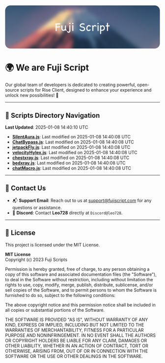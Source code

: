 ![Banner](.github/b.webp)

# 🌍 **We are Fuji Script**

Our global team of developers is dedicated to creating powerful, open-source scripts for Rise Client, designed to enhance your experience and unlock new possibilities! 🌟

---
<!-- SCRIPTS_NAVIGATION_START -->
## 📂 **Scripts Directory Navigation**

**Last Updated**: 2025-01-08 14:40:10 UTC

- **[SilentAura.js](scripts/SilentAura.js)**: Last modified on 2025-01-08 14:40:08 UTC
- **[ChatBypass.js](scripts/ChatBypass.js)**: Last modified on 2025-01-08 14:40:08 UTC
- **[jetpackFly.js](scripts/jetpackFly.js)**: Last modified on 2025-01-08 14:40:08 UTC
- **[velocityHylex.js](scripts/velocityHylex.js)**: Last modified on 2025-01-08 14:40:08 UTC
- **[chestxray.js](scripts/chestxray.js)**: Last modified on 2025-01-08 14:40:08 UTC
- **[bedxray.js](scripts/bedxray.js)**: Last modified on 2025-01-08 14:40:08 UTC
- **[chatMacro.js](scripts/chatMacro.js)**: Last modified on 2025-01-08 14:40:08 UTC

<!-- SCRIPTS_NAVIGATION_END -->

---

## 💬 **Contact Us**  
- 📬 **Support Email**: Reach out to us at [support@fujiscript.com](mailto:support@fujiscript.com) for any questions or assistance.  
- 💬 **Discord**: Contact **Leo728** directly at `Discord@leo728`.

---

## 📜 **License**

This project is licensed under the MIT License.  

**MIT License**  
Copyright (c) 2023 Fuji Scripts  

Permission is hereby granted, free of charge, to any person obtaining a copy of this software and associated documentation files (the "Software"), to deal in the Software without restriction, including without limitation the rights to use, copy, modify, merge, publish, distribute, sublicense, and/or sell copies of the Software, and to permit persons to whom the Software is furnished to do so, subject to the following conditions:  

The above copyright notice and this permission notice shall be included in all copies or substantial portions of the Software.  

THE SOFTWARE IS PROVIDED "AS IS", WITHOUT WARRANTY OF ANY KIND, EXPRESS OR IMPLIED, INCLUDING BUT NOT LIMITED TO THE WARRANTIES OF MERCHANTABILITY, FITNESS FOR A PARTICULAR PURPOSE AND NONINFRINGEMENT. IN NO EVENT SHALL THE AUTHORS OR COPYRIGHT HOLDERS BE LIABLE FOR ANY CLAIM, DAMAGES OR OTHER LIABILITY, WHETHER IN AN ACTION OF CONTRACT, TORT OR OTHERWISE, ARISING FROM, OUT OF OR IN CONNECTION WITH THE SOFTWARE OR THE USE OR OTHER DEALINGS IN THE SOFTWARE.  
